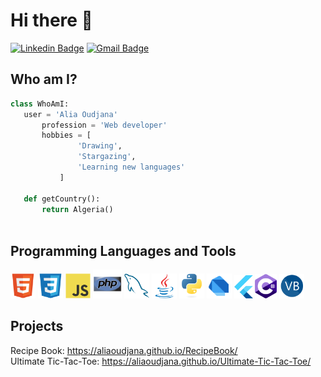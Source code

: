# Hi there 👋

[![Linkedin Badge](https://img.shields.io/badge/-aliaoudjana-blue?style=flat-square&logo=Linkedin&logoColor=white&link=https://www.linkedin.com/in/alia-oudjana/)](https://www.linkedin.com/in/alia-oudjana/)
[![Gmail Badge](https://img.shields.io/badge/-aliaoudjana@gmail.com-c14438?style=flat-square&logo=Gmail&logoColor=white&link=mailto:aliaoudjana@gmail.com)](mailto:aliaoudjana@gmail.com)


## Who am I?
 ```python
 class WhoAmI:
 	user = 'Alia Oudjana'
		profession = 'Web developer'
		hobbies = [
				'Drawing',
				'Stargazing',
				'Learning new languages'
			]
	
	def getCountry():
		return Algeria()
	
 ```

## Programming Languages and Tools
 <img src = 'images/html.svg' height='40'/>  <img src = 'images/css.svg' width='40'/>
<img src = 'images/js.svg' width='40'/> <img src = 'images/php.svg' width='46'/> 
<img src = 'images/sql.svg' width='40'/>
<img src = 'images/java.svg' width='40'/> <img src = 'images/python.svg' width='40'/>
<img src = 'images/dart.svg' width='40'/> <img src = 'images/flutter-logo.svg' width='30'/>
<img src = 'images/c-sharp.svg' width='35'/> <img src = 'images/vbnet.svg' width='40'/>

## Projects

Recipe Book: https://aliaoudjana.github.io/RecipeBook/ <br>
Ultimate Tic-Tac-Toe: https://aliaoudjana.github.io/Ultimate-Tic-Tac-Toe/
 
